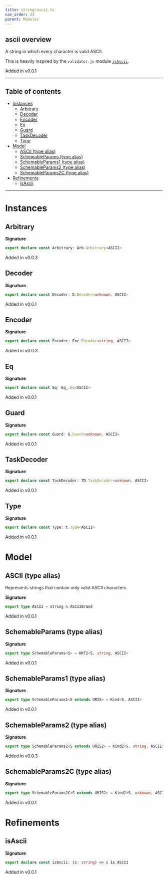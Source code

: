 ```yaml
---
title: string/ascii.ts
nav_order: 23
parent: Modules
---
```


## ascii overview

A string in which every character is valid ASCII.

This is heavily inspired by the `validator.js` module
[`isAscii`](https://github.com/validatorjs/validator.js/blob/master/src/lib/isAscii.js).

Added in v0.0.1

---

<h2 class="text-delta">Table of contents</h2>

- [Instances](#instances)
  - [Arbitrary](#arbitrary)
  - [Decoder](#decoder)
  - [Encoder](#encoder)
  - [Eq](#eq)
  - [Guard](#guard)
  - [TaskDecoder](#taskdecoder)
  - [Type](#type)
- [Model](#model)
  - [ASCII (type alias)](#ascii-type-alias)
  - [SchemableParams (type alias)](#schemableparams-type-alias)
  - [SchemableParams1 (type alias)](#schemableparams1-type-alias)
  - [SchemableParams2 (type alias)](#schemableparams2-type-alias)
  - [SchemableParams2C (type alias)](#schemableparams2c-type-alias)
- [Refinements](#refinements)
  - [isAscii](#isascii)

---

# Instances

## Arbitrary

**Signature**

```ts
export declare const Arbitrary: Arb.Arbitrary<ASCII>
```

Added in v0.0.3

## Decoder

**Signature**

```ts
export declare const Decoder: D.Decoder<unknown, ASCII>
```

Added in v0.0.1

## Encoder

**Signature**

```ts
export declare const Encoder: Enc.Encoder<string, ASCII>
```

Added in v0.0.3

## Eq

**Signature**

```ts
export declare const Eq: Eq_.Eq<ASCII>
```

Added in v0.0.1

## Guard

**Signature**

```ts
export declare const Guard: G.Guard<unknown, ASCII>
```

Added in v0.0.1

## TaskDecoder

**Signature**

```ts
export declare const TaskDecoder: TD.TaskDecoder<unknown, ASCII>
```

Added in v0.0.1

## Type

**Signature**

```ts
export declare const Type: t.Type<ASCII>
```

Added in v0.0.1

# Model

## ASCII (type alias)

Represents strings that contain only valid ASCII characters.

**Signature**

```ts
export type ASCII = string & ASCIIBrand
```

Added in v0.0.1

## SchemableParams (type alias)

**Signature**

```ts
export type SchemableParams<S> = HKT2<S, string, ASCII>
```

Added in v0.0.1

## SchemableParams1 (type alias)

**Signature**

```ts
export type SchemableParams1<S extends URIS> = Kind<S, ASCII>
```

Added in v0.0.1

## SchemableParams2 (type alias)

**Signature**

```ts
export type SchemableParams2<S extends URIS2> = Kind2<S, string, ASCII>
```

Added in v0.0.3

## SchemableParams2C (type alias)

**Signature**

```ts
export type SchemableParams2C<S extends URIS2> = Kind2<S, unknown, ASCII>
```

Added in v0.0.1

# Refinements

## isAscii

**Signature**

```ts
export declare const isAscii: (s: string) => s is ASCII
```

Added in v0.0.1
